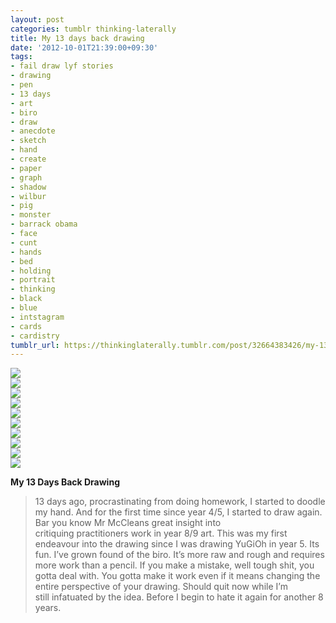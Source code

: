 ```yaml
---
layout: post
categories: tumblr thinking-laterally
title: My 13 days back drawing
date: '2012-10-01T21:39:00+09:30'
tags:
- fail draw lyf stories
- drawing
- pen
- 13 days
- art
- biro
- draw
- anecdote
- sketch
- hand
- create
- paper
- graph
- shadow
- wilbur
- pig
- monster
- barrack obama
- face
- cunt
- hands
- bed
- holding
- portrait
- thinking
- black
- blue
- intstagram
- cards
- cardistry
tumblr_url: https://thinkinglaterally.tumblr.com/post/32664383426/my-13-days-back-drawing-13-days-ago
---
```

 ![](/content/images/tumblr/thinking-laterally/tumblr_mb7r4cYo1i1qh9he3o1_500.jpg)  
 ![](/content/images/tumblr/thinking-laterally/tumblr_mb7r4cYo1i1qh9he3o2_500.jpg)  
 ![](/content/images/tumblr/thinking-laterally/tumblr_mb7r4cYo1i1qh9he3o4_500.jpg)  
 ![](/content/images/tumblr/thinking-laterally/tumblr_mb7r4cYo1i1qh9he3o5_500.jpg)  
 ![](/content/images/tumblr/thinking-laterally/tumblr_mb7r4cYo1i1qh9he3o3_500.jpg)  
 ![](/content/images/tumblr/thinking-laterally/tumblr_mb7r4cYo1i1qh9he3o7_500.jpg)  
 ![](/content/images/tumblr/thinking-laterally/tumblr_mb7r4cYo1i1qh9he3o8_500.jpg)  
 ![](/content/images/tumblr/thinking-laterally/tumblr_mb7r4cYo1i1qh9he3o9_500.jpg)  
 ![](/content/images/tumblr/thinking-laterally/tumblr_mb7r4cYo1i1qh9he3o10_500.jpg)  
 ![](/content/images/tumblr/thinking-laterally/tumblr_mb7r4cYo1i1qh9he3o12_r1_500.jpg)  
  

**My 13 Days Back Drawing**

> 13 days ago, procrastinating from doing homework, I started to doodle my hand. And for the first time since year 4/5, I started to draw again. Bar you know Mr McCleans great insight into critiquing&nbsp;practitioners&nbsp;work in year 8/9 art. This was my first endeavour into the drawing since I was drawing YuGiOh in year 5. Its fun. I’ve grown found of the biro. It’s more raw and rough and requires more work than a pencil. If you make a mistake, well tough shit, you gotta deal with. You gotta make it work even if it means changing the entire perspective of your drawing. Should quit now while I’m still&nbsp;infatuated&nbsp;by the idea. Before I begin to hate it again for another 8 years.

